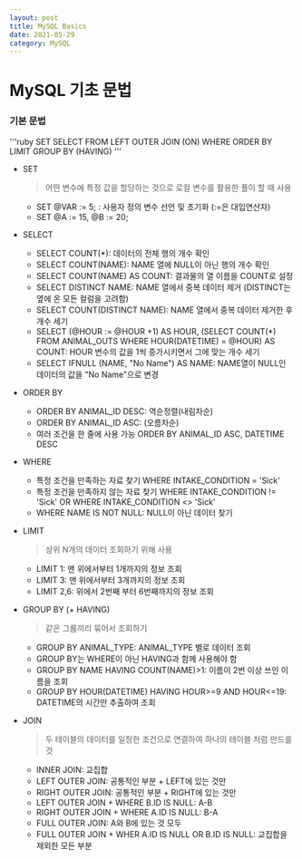 ```yaml
---
layout: post
title: MySQL Basics
date: 2021-05-29
category: MySQL
---
```

# MySQL 기초 문법

### 기본 문법 
'''ruby
SET
SELECT
FROM
LEFT OUTER JOIN (ON)
WHERE 
ORDER BY
LIMIT
GROUP BY (HAVING)
'''

- SET
  > 어떤 변수에 특정 값을 할당하는 것으로 로컬 변수를 활용한 풀이 할 때 사용
  - SET @VAR := 5; : 사용자 정의 변수 선언 및 초기화 (:=은 대입연산자)
  - SET @A := 15, @B := 20;
  
- SELECT
  - SELECT COUNT(*): 데이터의 전체 행의 개수 확인
  - SELECT COUNT(NAME): NAME 열에 NULL이 아닌 행의 개수 확인 
  - SELECT COUNT(NAME) AS COUNT: 결과물의 열 이름을 COUNT로 설정
  - SELECT DISTINCT NAME: NAME 열에서 중복 데이터 제거 (DISTINCT는 옆에 온 모든 컬럼을 고려함)
  - SELECT COUNT(DISTINCT NAME): NAME 열에서 중복 데이터 제거한 후 개수 세기
  - SELECT (@HOUR := @HOUR +1) AS HOUR, (SELECT COUNT(*) FROM ANIMAL_OUTS WHERE HOUR(DATETIME) = @HOUR) AS COUNT: HOUR 변수의 값을 1씩 증가시키면서 그에 맞는 개수 세기
  - SELECT IFNULL (NAME, "No Name") AS NAME: NAME열이 NULL인 데이터의 값을 "No Name"으로 변경
  
- ORDER BY 
  - ORDER BY ANIMAL_ID DESC: 역순정렬(내림차순)
  - ORDER BY ANIMAL_ID ASC: (오름차순)
  - 여러 조건을 한 줄에 사용 가능 ORDER BY ANIMAL_ID ASC, DATETIME DESC
  
- WHERE
  - 특정 조건을 만족하는 자료 찾기 WHERE INTAKE_CONDITION = 'Sick'
  - 특정 조건을 만족하지 않는 자료 찾기 WHERE INTAKE_CONDITION != 'Sick' OR WHERE INTAKE_CONDITION <> 'Sick'
  - WHERE NAME IS NOT NULL: NULL이 아닌 데이터 찾기
  
- LIMIT
  > 상위 N개의 데이터 조회하기 위해 사용
  - LIMIT 1: 맨 위에서부터 1개까지의 정보 조회
  - LIMIT 3: 맨 위에서부터 3개까지의 정보 조회
  - LIMIT 2,6: 위에서 2번째 부터 6번째까지의 정보 조회
  
- GROUP BY (+ HAVING)
  > 같은 그룹끼리 묶어서 조회하기
  - GROUP BY ANIMAL_TYPE: ANIMAL_TYPE 별로 데이터 조회
  - GROUP BY는 WHERE이 아닌 HAVING과 함께 사용해야 함
  - GROUP BY NAME HAVING COUNT(NAME)>1: 이름이 2번 이상 쓰인 이름을 조회
  - GROUP BY HOUR(DATETIME) HAVING HOUR>=9 AND HOUR<=19: DATETIME의 시간만 추출하여 조회
  
- JOIN
  > 두 테이블의 데이터를 일정한 조건으로 연결하여 하나의 테이블 처럼 만드를 것
  - INNER JOIN: 교집합
  - LEFT OUTER JOIN: 공통적인 부분 + LEFT에 있는 것만
  - RIGHT OUTER JOIN: 공통적인 부분 + RIGHT에 있는 것만
  - LEFT OUTER JOIN + WHERE B.ID IS NULL: A-B
  - RIGHT OUTER JOIN + WHERE A.ID IS NULL: B-A
  - FULL OUTER JOIN: A와 B에 있는 것 모두
  - FULL OUTER JOIN + WHER A.ID IS NULL OR B.ID IS NULL:  교집합을 제외한 모든 부분

